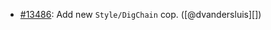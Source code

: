 * [#13486](https://github.com/rubocop/rubocop/issues/13486): Add new `Style/DigChain` cop. ([@dvandersluis][])
